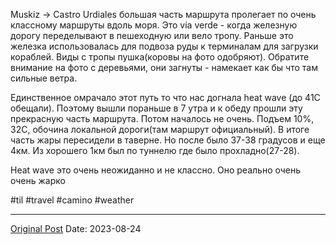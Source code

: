 Muskiz -> Castro Urdiales большая часть маршрута пролегает по очень классному маршруты вдоль моря. Это vía verde - когда железную дорогу переделывают в пешеходную или вело тропу. Раньше это железка использовалась для подвоза руды к терминалам для загрузки кораблей. Виды с тропы пушка(коровы на фото одобряют). Обратите внимание на фото с деревьями, они загнуты - намекает как бы что там сильные ветра.

Единственное омрачало этот путь то что нас догнала heat wave (до 41С обещали). Поэтому вышли пораньше в 7 утра и к обеду прошли эту прекрасную часть маршрута. Потом началось не очень. Подъем 10%, 32С, обочина локальной дороги(там маршрут официальный). В итоге часть жары пересидели в таверне. Но после было 37-38 градусов и еще 4км. Из хорошего 1км был по туннелю где было прохладно(27-28). 

Heat wave это очень неожиданно и не классно. Оно реально очень очень жарко

#til #travel #camino #weather

---
[Original Post](https://t.me/lev2tarragona/1491)
Date: 2023-08-24
